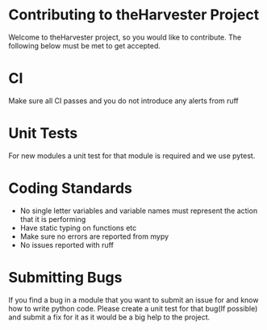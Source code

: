 # Contributing to theHarvester Project
Welcome to theHarvester project, so you would like to contribute.
The following below must be met to get accepted.

# CI
Make sure all CI passes and you do not introduce any alerts from ruff

# Unit Tests
For new modules a unit test for that module is required and we use pytest.

# Coding Standards
* No single letter variables and variable names must represent the action that it is performing
* Have static typing on functions etc
* Make sure no errors are reported from mypy
* No issues reported with ruff
 
# Submitting Bugs
If you find a bug in a module that you want to submit an issue for and know how to write python code.
Please create a unit test for that bug(If possible) and submit a fix for it as it would be a big help to the project. 

